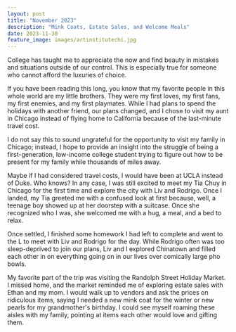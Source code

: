 ```yaml
---
layout: post
title: "November 2023"
description: "Mink Coats, Estate Sales, and Welcome Meals"
date: 2023-11-30
feature_image: images/artinstitutechi.jpg
---
```


College has taught me to appreciate the now and find beauty in mistakes and situations outside of our control. This is especially true for someone who cannot afford the luxuries of choice. 

<!--more-->

If you have been reading this long, you know that my favorite people in this whole world are my little brothers. They were my first loves, my first fans, my first enemies, and my first playmates. While I had plans to spend the holidays with another friend, our plans changed, and I chose to visit my aunt in Chicago instead of flying home to California because of the last-minute travel cost. 

I do not say this to sound ungrateful for the opportunity to visit my family in Chicago; instead, I hope to provide an insight into the struggle of being a first-generation, low-income college student trying to figure out how to be present for my family while thousands of miles away. 

Maybe if I had considered travel costs, I would have been at UCLA instead of Duke. Who knows? In any case, I was still excited to meet my Tia Chuy in Chicago for the first time and explore the city with Liv and Rodrigo. Once I landed, my Tia greeted me with a confused look at first because, well, a teenage boy showed up at her doorstep with a suitcase. Once she recognized who I was, she welcomed me with a hug, a meal, and a bed to relax. 

Once settled, I finished some homework I had left to complete and went to the L to meet with Liv and Rodrigo for the day. While Rodrigo often was too sleep-deprived to join our plans, Liv and I explored Chinatown and filled each other in on everything going on in our lives over comically large pho bowls.

My favorite part of the trip was visiting the Randolph Street Holiday Market. I missed home, and the market reminded me of exploring estate sales with Ethan and my mom. I would walk up to vendors and ask the prices on ridiculous items, saying I needed a new mink coat for the winter or new pearls for my grandmother's birthday. I could see myself roaming these aisles with my family, pointing at items each other would love and gifting them. 